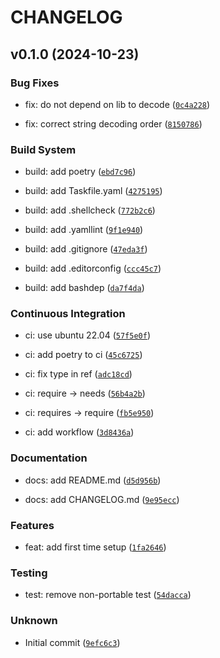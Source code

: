 # CHANGELOG

## v0.1.0 (2024-10-23)

### Bug Fixes

- fix: do not depend on lib to decode
  ([`0c4a228`](https://github.com/openfisca/openfisca-setup-builder/commit/0c4a2284043c577af1fb9590383ce0d2abfd687a))

- fix: correct string decoding order
  ([`8150786`](https://github.com/openfisca/openfisca-setup-builder/commit/8150786aa86d0968ea270bd0c2cef2f074747f52))

### Build System

- build: add poetry
  ([`ebd7c96`](https://github.com/openfisca/openfisca-setup-builder/commit/ebd7c960a9b27dbb05c5ea646b4a26e35a70506d))

- build: add Taskfile.yaml
  ([`4275195`](https://github.com/openfisca/openfisca-setup-builder/commit/4275195f43d8ba7c715c21e676ab2e7e0cc1b100))

- build: add .shellcheck
  ([`772b2c6`](https://github.com/openfisca/openfisca-setup-builder/commit/772b2c6a129e9dbfa159c9e9dd88a8fb83b029a9))

- build: add .yamllint
  ([`9f1e940`](https://github.com/openfisca/openfisca-setup-builder/commit/9f1e940ea7f70e468e29a8523039c6173201bd0b))

- build: add .gitignore
  ([`47eda3f`](https://github.com/openfisca/openfisca-setup-builder/commit/47eda3f16fe1ecb854ac284ab475f555c3875db3))

- build: add .editorconfig
  ([`ccc45c7`](https://github.com/openfisca/openfisca-setup-builder/commit/ccc45c7daa97c6555bf0f73f59021638de428b6f))

- build: add bashdep
  ([`da7f4da`](https://github.com/openfisca/openfisca-setup-builder/commit/da7f4da5f4fe9fd4103fac37560d00c13ee96a39))

### Continuous Integration

- ci: use ubuntu 22.04
  ([`57f5e0f`](https://github.com/openfisca/openfisca-setup-builder/commit/57f5e0fc590e99a0eaf8972f2a41fca1c2c5cd24))

- ci: add poetry to ci
  ([`45c6725`](https://github.com/openfisca/openfisca-setup-builder/commit/45c672511153f2a5496617b9b6a8c8dcbdd580c7))

- ci: fix type in ref
  ([`adc18cd`](https://github.com/openfisca/openfisca-setup-builder/commit/adc18cd3b75e17c8b1112683ef8f8c721f7175c0))

- ci: require -> needs
  ([`56b4a2b`](https://github.com/openfisca/openfisca-setup-builder/commit/56b4a2be81fecf4954f6482108874612453080c8))

- ci: requires -> require
  ([`fb5e950`](https://github.com/openfisca/openfisca-setup-builder/commit/fb5e9500bcee6e311ebb5d7819badaa94b5102c8))

- ci: add workflow
  ([`3d8436a`](https://github.com/openfisca/openfisca-setup-builder/commit/3d8436a0365e8e6e2b9f98a9648be5e6a6bd708f))

### Documentation

- docs: add README.md
  ([`d5d956b`](https://github.com/openfisca/openfisca-setup-builder/commit/d5d956b676955ef9647d906c69017ee124b40e45))

- docs: add CHANGELOG.md
  ([`9e95ecc`](https://github.com/openfisca/openfisca-setup-builder/commit/9e95ecc8d7033983c980f385c112d0e0e4013645))

### Features

- feat: add first time setup
  ([`1fa2646`](https://github.com/openfisca/openfisca-setup-builder/commit/1fa26466dc8450a041f12b9b3a98d9bd81aba978))

### Testing

- test: remove non-portable test
  ([`54dacca`](https://github.com/openfisca/openfisca-setup-builder/commit/54dacca2cea3db009df739a4dba7b51b11bc3e1a))

### Unknown

- Initial commit
  ([`9efc6c3`](https://github.com/openfisca/openfisca-setup-builder/commit/9efc6c381bc531fe2aeacc65896fa3e2e01dc5de))

